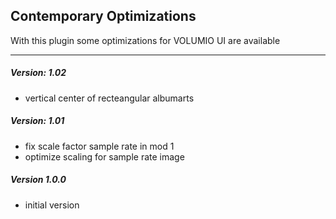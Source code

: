 ## Contemporary Optimizations
With this plugin some optimizations for VOLUMIO UI are available

-----
##### Version: 1.02

* vertical center of recteangular albumarts

##### Version: 1.01

* fix scale factor sample rate in mod 1
* optimize scaling for sample rate image

##### Version 1.0.0

* initial version